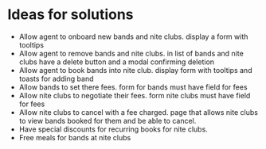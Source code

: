 # Ideas for solutions

- Allow agent to onboard new bands and nite clubs. display a form with tooltips
- Allow agent to remove bands and nite clubs. in list of bands and nite clubs have a delete button and a modal confirming deletion
- Allow agent to book bands into nite club. display form with tooltips and toasts for adding band
- Allow bands to set there fees. form for bands must have field for fees
- Allow nite clubs to negotiate their fees. form nite clubs must have field for fees
- Allow nite clubs to cancel with a fee charged. page that allows nite clubs to view bands booked for them and be able to cancel.
- Have special discounts for recurring books for nite clubs.
- Free meals for bands at nite clubs